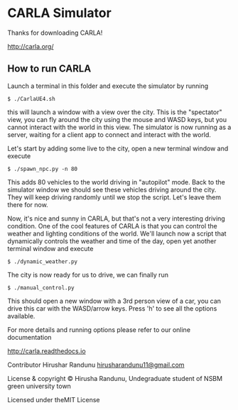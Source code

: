 CARLA Simulator
===============

Thanks for downloading CARLA!

http://carla.org/

How to run CARLA
----------------

Launch a terminal in this folder and execute the simulator by running

    $ ./CarlaUE4.sh

this will launch a window with a view over the city. This is the "spectator"
view, you can fly around the city using the mouse and WASD keys, but you cannot
interact with the world in this view. The simulator is now running as a server,
waiting for a client app to connect and interact with the world.

Let's start by adding some live to the city, open a new terminal window and
execute

    $ ./spawn_npc.py -n 80

This adds 80 vehicles to the world driving in "autopilot" mode. Back to the
simulator window we should see these vehicles driving around the city. They will
keep driving randomly until we stop the script. Let's leave them there for now.

Now, it's nice and sunny in CARLA, but that's not a very interesting driving
condition. One of the cool features of CARLA is that you can control the weather
and lighting conditions of the world. We'll launch now a script that dynamically
controls the weather and time of the day, open yet another terminal window and
execute

    $ ./dynamic_weather.py

The city is now ready for us to drive, we can finally run

    $ ./manual_control.py

This should open a new window with a 3rd person view of a car, you can drive
this car with the WASD/arrow keys. Press 'h' to see all the options available.

For more details and running options please refer to our online documentation

http://carla.readthedocs.io

Contributor
Hirushar Randunu
hirusharandunu11@gmail.com

License & copyright
© Hirusha Randunu, Undegraduate student of NSBM green university town

Licensed under theMIT License
